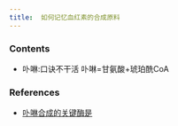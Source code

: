 ```yaml
---
title:  如何记忆血红素的合成原料
--- 
```


### Contents
- 卟啉:口诀不干活 卟啉=甘氨酸+琥珀酰CoA
### References
- [卟啉合成的关键酶是](/卟啉合成的关键酶是)
